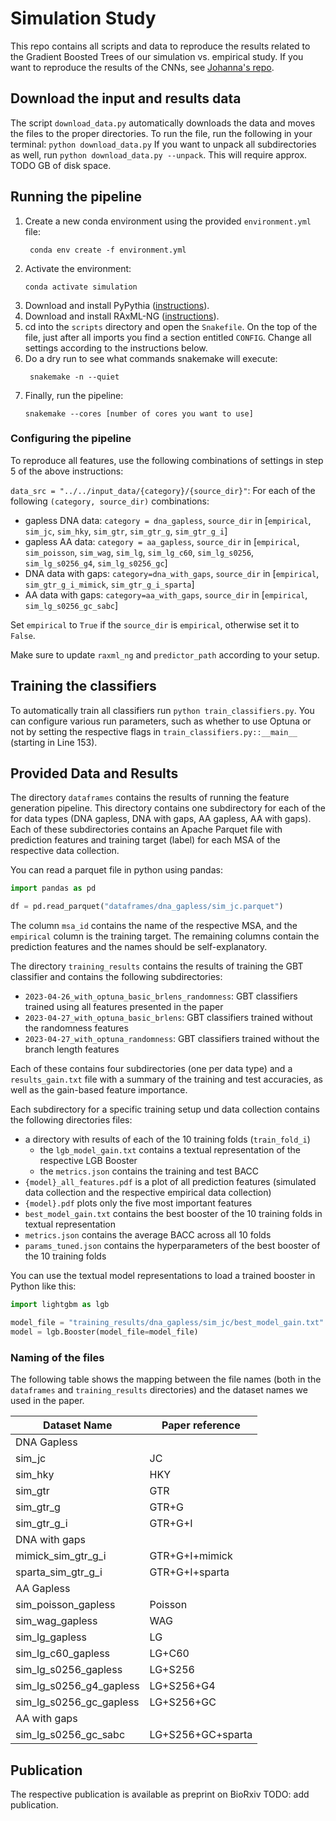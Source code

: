 # Simulation Study

This repo contains all scripts and data to reproduce the results related to the Gradient Boosted Trees of our simulation vs. empirical study.
If you want to reproduce the results of the CNNs, see [Johanna's repo](https://github.com/JohannaTrost/seqsharp).


## Download the input and results data
The script `download_data.py` automatically downloads the data and moves the files to the proper directories.
To run the file, run the following in your terminal: `python download_data.py`
If you want to unpack all subdirectories as well, run `python download_data.py --unpack`. This will require approx. TODO GB of disk space.

## Running the pipeline

1. Create a new conda environment using the provided `environment.yml` file:
   ```commandline
    conda env create -f environment.yml
    ```
2. Activate the environment:
    ```commandline
    conda activate simulation
    ```
3. Download and install PyPythia ([instructions](https://github.com/tschuelia/PyPythia/wiki/Installation)).
4. Download and install RAxML-NG ([instructions](https://github.com/amkozlov/raxml-ng/wiki/Installation)).
5. cd into the `scripts` directory and open the `Snakefile`. On the top of the file, just after all imports you find a
   section entitled `CONFIG`. Change all settings according to the instructions below.
6. Do a dry run to see what commands snakemake will execute:
   ```commandline
    snakemake -n --quiet
    ```
7. Finally, run the pipeline:
    ```commandline
    snakemake --cores [number of cores you want to use]
    ```

### Configuring the pipeline

To reproduce all features, use the following combinations of settings in step 5 of the above instructions:

`data_src = "../../input_data/{category}/{source_dir}"`:
For each of the following `(category, source_dir)` combinations:

- gapless DNA data: `category = dna_gapless`, `source_dir`
  in [`empirical`, `sim_jc`, `sim_hky`, `sim_gtr`, `sim_gtr_g`, `sim_gtr_g_i`]
- gapless AA data: `category = aa_gapless`, `source_dir`
  in [`empirical`, `sim_poisson`, `sim_wag`, `sim_lg`, `sim_lg_c60`, `sim_lg_s0256`, `sim_lg_s0256_g4`, `sim_lg_s0256_gc`]
- DNA data with gaps: `category=dna_with_gaps`, `source_dir`
  in [`empirical`, `sim_gtr_g_i_mimick`, `sim_gtr_g_i_sparta`]
- AA data with gaps: `category=aa_with_gaps`, `source_dir` in [`empirical`, `sim_lg_s0256_gc_sabc`]

Set `empirical` to `True` if the `source_dir` is `empirical`, otherwise set it to `False`.

Make sure to update `raxml_ng` and `predictor_path` according to your setup.

## Training the classifiers
To automatically train all classifiers run `python train_classifiers.py`. 
You can configure various run parameters, such as whether to use Optuna or not by setting the respective flags in `train_classifiers.py::__main__` (starting in Line 153).  

## Provided Data and Results

The directory `dataframes` contains the results of running the feature generation pipeline. 
This directory contains one subdirectory for each of the for data types (DNA gapless, DNA with gaps, AA gapless, AA with gaps).
Each of these subdirectories contains an Apache Parquet file with prediction features and training target (label) for each MSA of the respective data collection.

You can read a parquet file in python using pandas:
```python
import pandas as pd

df = pd.read_parquet("dataframes/dna_gapless/sim_jc.parquet")
```
The column `msa_id` contains the name of the respective MSA, and the `empirical` column is the training target.
The remaining columns contain the prediction features and the names should be self-explanatory.


The directory `training_results` contains the results of training the GBT classifier and contains the following
subdirectories:

* `2023-04-26_with_optuna_basic_brlens_randomness`: GBT classifiers trained using all features presented in the paper
* `2023-04-27_with_optuna_basic_brlens`: GBT classifiers trained without the randomness features
* `2023-04-27_with_optuna_randomness`: GBT classifiers trained without the branch length features

Each of these contains four subdirectories (one per data type) and a `results_gain.txt` file with a summary of the
training and test accuracies, as well as the gain-based feature importance.

Each subdirectory for a specific training setup und data collection contains the following directories files:
- a directory with results of each of the 10 training folds (`train_fold_i`)
  - the `lgb_model_gain.txt` contains a textual representation of the respective LGB Booster
  - the `metrics.json` contains the training and test BACC
- `{model}_all_features.pdf` is a plot of all prediction features (simulated data collection and the respective empirical data collection)
- `{model}.pdf` plots only the five most important features 
- `best_model_gain.txt` contains the best booster of the 10 training folds in textual representation
- `metrics.json` contains the average BACC across all 10 folds
- `params_tuned.json` contains the hyperparameters of the best booster of the 10 training folds

You can use the textual model representations to load a trained booster in Python like this:
```python
import lightgbm as lgb

model_file = "training_results/dna_gapless/sim_jc/best_model_gain.txt"
model = lgb.Booster(model_file=model_file)
```

### Naming of the files
The following table shows the mapping between the file names (both in the `dataframes` and `training_results` directories) and the dataset names we used in the paper.


| Dataset Name      | Paper reference   |
|-------------------|-------------------|
| DNA Gapless       |                   |
| sim_jc            | JC                |
| sim_hky           | HKY               |
| sim_gtr           | GTR               |
| sim_gtr_g         | GTR+G             |
| sim_gtr_g_i       | GTR+G+I           |
| DNA with gaps     |                   |
| mimick_sim_gtr_g_i | GTR+G+I+mimick    |
| sparta_sim_gtr_g_i | GTR+G+I+sparta    |
| AA Gapless        |                   | 
| sim_poisson_gapless | Poisson           |
| sim_wag_gapless   | WAG               |
| sim_lg_gapless    | LG                |
| sim_lg_c60_gapless | LG+C60            |
| sim_lg_s0256_gapless | LG+S256           | 
| sim_lg_s0256_g4_gapless | LG+S256+G4        |
| sim_lg_s0256_gc_gapless | LG+S256+GC        |
| AA with gaps      |                   |
| sim_lg_s0256_gc_sabc | LG+S256+GC+sparta |



## Publication
The respective publication is available as preprint on BioRxiv
TODO: add publication.